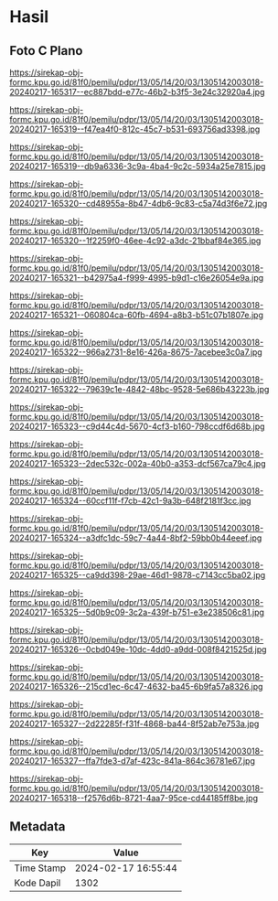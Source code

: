 # Hasil

## Foto C Plano

https://sirekap-obj-formc.kpu.go.id/81f0/pemilu/pdpr/13/05/14/20/03/1305142003018-20240217-165317--ec887bdd-e77c-46b2-b3f5-3e24c32920a4.jpg

https://sirekap-obj-formc.kpu.go.id/81f0/pemilu/pdpr/13/05/14/20/03/1305142003018-20240217-165319--f47ea4f0-812c-45c7-b531-693756ad3398.jpg

https://sirekap-obj-formc.kpu.go.id/81f0/pemilu/pdpr/13/05/14/20/03/1305142003018-20240217-165319--db9a6336-3c9a-4ba4-9c2c-5934a25e7815.jpg

https://sirekap-obj-formc.kpu.go.id/81f0/pemilu/pdpr/13/05/14/20/03/1305142003018-20240217-165320--cd48955a-8b47-4db6-9c83-c5a74d3f6e72.jpg

https://sirekap-obj-formc.kpu.go.id/81f0/pemilu/pdpr/13/05/14/20/03/1305142003018-20240217-165320--1f2259f0-46ee-4c92-a3dc-21bbaf84e365.jpg

https://sirekap-obj-formc.kpu.go.id/81f0/pemilu/pdpr/13/05/14/20/03/1305142003018-20240217-165321--b42975a4-f999-4995-b9d1-c16e26054e9a.jpg

https://sirekap-obj-formc.kpu.go.id/81f0/pemilu/pdpr/13/05/14/20/03/1305142003018-20240217-165321--060804ca-60fb-4694-a8b3-b51c07b1807e.jpg

https://sirekap-obj-formc.kpu.go.id/81f0/pemilu/pdpr/13/05/14/20/03/1305142003018-20240217-165322--966a2731-8e16-426a-8675-7acebee3c0a7.jpg

https://sirekap-obj-formc.kpu.go.id/81f0/pemilu/pdpr/13/05/14/20/03/1305142003018-20240217-165322--79639c1e-4842-48bc-9528-5e686b43223b.jpg

https://sirekap-obj-formc.kpu.go.id/81f0/pemilu/pdpr/13/05/14/20/03/1305142003018-20240217-165323--c9d44c4d-5670-4cf3-b160-798ccdf6d68b.jpg

https://sirekap-obj-formc.kpu.go.id/81f0/pemilu/pdpr/13/05/14/20/03/1305142003018-20240217-165323--2dec532c-002a-40b0-a353-dcf567ca79c4.jpg

https://sirekap-obj-formc.kpu.go.id/81f0/pemilu/pdpr/13/05/14/20/03/1305142003018-20240217-165324--60ccf11f-f7cb-42c1-9a3b-648f2181f3cc.jpg

https://sirekap-obj-formc.kpu.go.id/81f0/pemilu/pdpr/13/05/14/20/03/1305142003018-20240217-165324--a3dfc1dc-59c7-4a44-8bf2-59bb0b44eeef.jpg

https://sirekap-obj-formc.kpu.go.id/81f0/pemilu/pdpr/13/05/14/20/03/1305142003018-20240217-165325--ca9dd398-29ae-46d1-9878-c7143cc5ba02.jpg

https://sirekap-obj-formc.kpu.go.id/81f0/pemilu/pdpr/13/05/14/20/03/1305142003018-20240217-165325--5d0b9c09-3c2a-439f-b751-e3e238506c81.jpg

https://sirekap-obj-formc.kpu.go.id/81f0/pemilu/pdpr/13/05/14/20/03/1305142003018-20240217-165326--0cbd049e-10dc-4dd0-a9dd-008f8421525d.jpg

https://sirekap-obj-formc.kpu.go.id/81f0/pemilu/pdpr/13/05/14/20/03/1305142003018-20240217-165326--215cd1ec-6c47-4632-ba45-6b9fa57a8326.jpg

https://sirekap-obj-formc.kpu.go.id/81f0/pemilu/pdpr/13/05/14/20/03/1305142003018-20240217-165327--2d22285f-f31f-4868-ba44-8f52ab7e753a.jpg

https://sirekap-obj-formc.kpu.go.id/81f0/pemilu/pdpr/13/05/14/20/03/1305142003018-20240217-165327--ffa7fde3-d7af-423c-841a-864c36781e67.jpg

https://sirekap-obj-formc.kpu.go.id/81f0/pemilu/pdpr/13/05/14/20/03/1305142003018-20240217-165318--f2576d6b-8721-4aa7-95ce-cd44185ff8be.jpg


## Metadata

| Key        | Value               |
| ---------- | ------------------- |
| Time Stamp | 2024-02-17 16:55:44 |
| Kode Dapil | 1302                |



